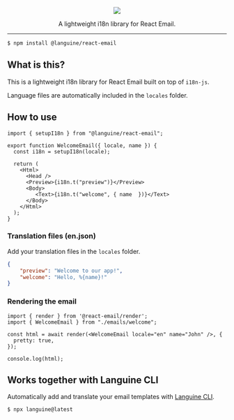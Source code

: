 <p align="center">
  <img src="https://github.com/midday-ai/languine/blob/main/packages/react-email/image.png" />
</p>

<p align="center">
  A lightweight i18n library for React Email.
</p>

---

```bash
$ npm install @languine/react-email
```

## What is this?

This is a lightweight i18n library for React Email built on top of `i18n-js`.

Language files are automatically included in the `locales` folder.

## How to use

```tsx
import { setupI18n } from "@languine/react-email";

export function WelcomeEmail({ locale, name }) {
  const i18n = setupI18n(locale);

  return (
    <Html>
      <Head />
      <Preview>{i18n.t("preview")}</Preview>
      <Body>
         <Text>{i18n.t("welcome", { name  })}</Text>
      </Body>
    </Html>
  );
}
```

### Translation files (en.json)

Add your translation files in the `locales` folder.


```json
{
    "preview": "Welcome to our app!",
    "welcome": "Hello, %{name}!"
}
```

### Rendering the email
```tsx
import { render } from '@react-email/render';
import { WelcomeEmail } from "./emails/welcome";

const html = await render(<WelcomeEmail locale="en" name="John" />, {
  pretty: true,
});

console.log(html);
```


## Works together with Languine CLI

Automatically add and translate your email templates with [Languine CLI](https://languine.ai).

```bash
$ npx languine@latest
```
